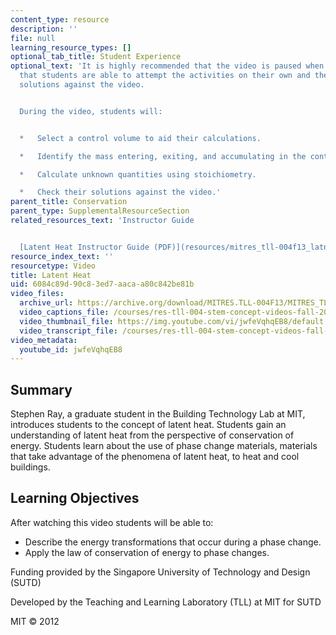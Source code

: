 ```yaml
---
content_type: resource
description: ''
file: null
learning_resource_types: []
optional_tab_title: Student Experience
optional_text: 'It is highly recommended that the video is paused when prompted so
  that students are able to attempt the activities on their own and then check their
  solutions against the video.


  During the video, students will:


  *   Select a control volume to aid their calculations.

  *   Identify the mass entering, exiting, and accumulating in the control volume.

  *   Calculate unknown quantities using stoichiometry.

  *   Check their solutions against the video.'
parent_title: Conservation
parent_type: SupplementalResourceSection
related_resources_text: 'Instructor Guide


  [Latent Heat Instructor Guide (PDF)](resources/mitres_tll-004f13_latnt_ig)'
resource_index_text: ''
resourcetype: Video
title: Latent Heat
uid: 6084c89d-90c8-3ed7-aaca-a80c842be81b
video_files:
  archive_url: https://archive.org/download/MITRES.TLL-004F13/MITRES_TLL-004F13_latent_heat_300k.mp4
  video_captions_file: /courses/res-tll-004-stem-concept-videos-fall-2013/7583dc5dc1d654d0b686e10b9e17bfbd_jwfeVqhqEB8.vtt
  video_thumbnail_file: https://img.youtube.com/vi/jwfeVqhqEB8/default.jpg
  video_transcript_file: /courses/res-tll-004-stem-concept-videos-fall-2013/51c6c84d64d5b98abbd07850d6bf896c_jwfeVqhqEB8.pdf
video_metadata:
  youtube_id: jwfeVqhqEB8
---
```


Summary
-------

Stephen Ray, a graduate student in the Building Technology Lab at MIT, introduces students to the concept of latent heat. Students gain an understanding of latent heat from the perspective of conservation of energy. Students learn about the use of phase change materials, materials that take advantage of the phenomena of latent heat, to heat and cool buildings.

Learning Objectives
-------------------

After watching this video students will be able to:

*   Describe the energy transformations that occur during a phase change.
*   Apply the law of conservation of energy to phase changes.

Funding provided by the Singapore University of Technology and Design (SUTD)

Developed by the Teaching and Learning Laboratory (TLL) at MIT for SUTD

MIT © 2012